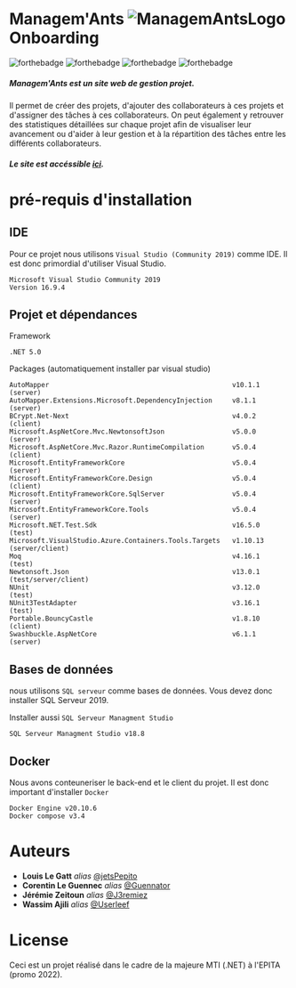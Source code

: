 # Managem'Ants  ![ManagemAntsLogo](https://i.imgur.com/3RatAgp.png) Onboarding

![forthebadge](https://img.shields.io/badge/.NET-5C2D91?style=for-the-badge&logo=.net&logoColor=white)
![forthebadge](https://img.shields.io/badge/HTML-239120?style=for-the-badge&logo=html5&logoColor=white)
![forthebadge](https://img.shields.io/badge/CSS-239120?&style=for-the-badge&logo=css3&logoColor=white)
![forthebadge](https://img.shields.io/badge/JavaScript-F7DF1E?style=for-the-badge&logo=javascript&logoColor=black)

##### Managem'Ants est un site web de gestion projet.
Il permet de créer des projets, d'ajouter des collaborateurs à ces projets et d'assigner des tâches à ces collaborateurs.
On peut également y retrouver des statistiques détaillées sur chaque projet afin de visualiser leur avancement ou d'aider à leur gestion et à la répartition des tâches entre les différents collaborateurs.
##### Le site est accéssible [ici](https://managemantsclient.azurewebsites.net/).

# pré-requis d'installation

## IDE
Pour ce projet nous utilisons ``Visual Studio (Community 2019)`` comme IDE. Il est donc primordial d'utiliser Visual Studio. 

```
Microsoft Visual Studio Community 2019
Version 16.9.4
```

## Projet et dépendances 
Framework
```
.NET 5.0
```
Packages (automatiquement installer par visual studio)
```
AutoMapper                                              v10.1.1     (server)
AutoMapper.Extensions.Microsoft.DependencyInjection     v8.1.1      (server)
BCrypt.Net-Next                                         v4.0.2      (client)
Microsoft.AspNetCore.Mvc.NewtonsoftJson                 v5.0.0      (server)
Microsoft.AspNetCore.Mvc.Razor.RuntimeCompilation       v5.0.4      (client)
Microsoft.EntityFrameworkCore                           v5.0.4      (server)
Microsoft.EntityFrameworkCore.Design                    v5.0.4      (client)
Microsoft.EntityFrameworkCore.SqlServer                 v5.0.4      (server)
Microsoft.EntityFrameworkCore.Tools                     v5.0.4      (server)
Microsoft.NET.Test.Sdk                                  v16.5.0     (test)
Microsoft.VisualStudio.Azure.Containers.Tools.Targets   v1.10.13    (server/client)
Moq                                                     v4.16.1     (test)
Newtonsoft.Json                                         v13.0.1     (test/server/client)
NUnit                                                   v3.12.0     (test)
NUnit3TestAdapter                                       v3.16.1     (test)
Portable.BouncyCastle                                   v1.8.10     (client)
Swashbuckle.AspNetCore                                  v6.1.1      (server)
```

## Bases de données
nous utilisons ``SQL serveur`` comme bases de données. Vous devez donc installer SQL Serveur 2019.


Installer aussi ``SQL Serveur Managment Studio``
```
SQL Serveur Managment Studio v18.8
```



## Docker
Nous avons conteuneriser le back-end et le client du projet. Il est donc important d'installer ``Docker ``

```
Docker Engine v20.10.6
Docker compose v3.4
```

# Auteurs
* **Louis Le Gatt** _alias_ [@jetsPepito](https://github.com/jetsPepito)
* **Corentin Le Guennec** _alias_ [@Guennator](https://github.com/Guennator)
* **Jérémie Zeitoun** _alias_ [@J3remiez](https://github.com/J3remiez)
* **Wassim Ajili** _alias_ [@Userleef](https://github.com/Userleef)


# License
Ceci est un projet réalisé dans le cadre de la majeure MTI (.NET) à l'EPITA (promo 2022).
